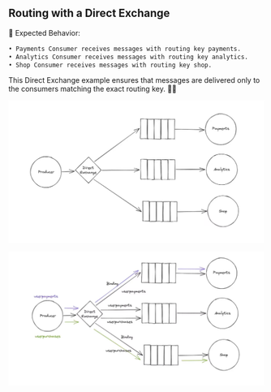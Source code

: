 ## Routing with a Direct Exchange

🎯 Expected Behavior:

	• Payments Consumer receives messages with routing key payments.
	• Analytics Consumer receives messages with routing key analytics.
	• Shop Consumer receives messages with routing key shop.

This Direct Exchange example ensures that messages are delivered only to the consumers matching the exact routing key. 🚀🐇


![Routing w/ a Direct Echange Diagram 1](image_1.png)

![Routing w/ a Direct Echange Diagram 2](image_2.png)